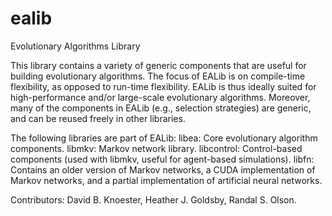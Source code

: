 ealib
=====

Evolutionary Algorithms Library

This library contains a variety of generic components that are useful for
building evolutionary algorithms.  The focus of EALib is on compile-time
flexibility, as opposed to run-time flexibility.  EALib is thus ideally suited
for high-performance and/or large-scale evolutionary algorithms.  Moreover,
many of the components in EALib (e.g., selection strategies) are generic, and
can be reused freely in other libraries.

The following libraries are part of EALib:
    libea: 
        Core evolutionary algorithm components.
    libmkv:
        Markov network library.
    libcontrol:
        Control-based components (used with libmkv, useful for agent-based
        simulations).
    libfn:
        Contains an older version of Markov networks, a CUDA implementation of 
        Markov networks, and a partial implementation of artificial neural 
        networks.


Contributors:
David B. Knoester, Heather J. Goldsby, Randal S. Olson.
